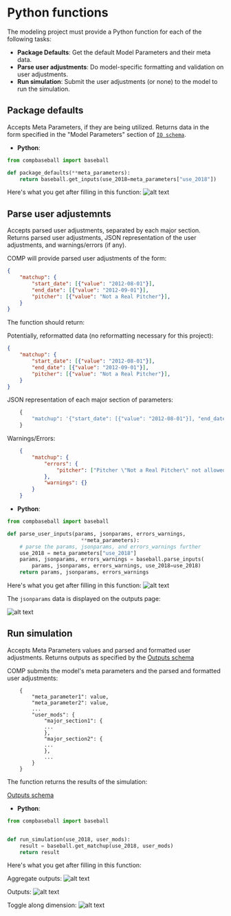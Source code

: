 # Python functions

The modeling project must provide a Python function for each of the following tasks:

- **Package Defaults**: Get the default Model Parameters and their meta data.
- **Parse user adjustments**: Do model-specific formatting and validation on user adjustments.
- **Run simulation**: Submit the user adjustments (or none) to the model to run the simulation.

Package defaults
----------------------

Accepts Meta Parameters, if they are being utilized. Returns data in the form specified in the "Model Parameters" section of [`IO schema`](IOSCHEMA.md).

- **Python**:

```python
from compbaseball import baseball

def package_defaults(**meta_parameters):
    return baseball.get_inputs(use_2018=meta_parameters["use_2018"])
```

Here's what you get after filling in this function:
![alt text](https://user-images.githubusercontent.com/9206065/51710288-a3152a80-1ff6-11e9-8dcb-16f39f7e9e66.png)

Parse user adjustemnts
----------------------
Accepts parsed user adjustments, separated by each major section. Returns parsed user adjustments, JSON representation of the user adjustments, and warnings/errors (if any).

COMP will provide parsed user adjustments of the form:

```json
{
    "matchup": {
        "start_date": [{"value": "2012-08-01"}],
        "end_date": [{"value": "2012-09-01"}],
        "pitcher": [{"value": "Not a Real Pitcher"}],
    }
}
```

The function should return:

Potentially, reformatted data (no reformatting necessary for this project):

```json
{
    "matchup": {
        "start_date": [{"value": "2012-08-01"}],
        "end_date": [{"value": "2012-09-01"}],
        "pitcher": [{"value": "Not a Real Pitcher"}],
    }
}
```

JSON representation of each major section of parameters:

```python
    {
        "matchup": '{"start_date": [{"value": "2012-08-01"}], "end_date": [{"value": "2012-09-01"}], "pitcher": [{"value": "Not a Real Pitcher"}]}'
    }
```

Warnings/Errors:

```json
    {
        "matchup": {
            "errors": {
                "pitcher": ["Pitcher \"Not a Real Pitcher\" not allowed"]
            },
            "warnings": {}
        }
    }
```

- **Python**:

```python
from compbaseball import baseball

def parse_user_inputs(params, jsonparams, errors_warnings,
                        **meta_parameters):
    # parse the params, jsonparams, and errors_warnings further
    use_2018 = meta_parameters["use_2018"]
    params, jsonparams, errors_warnings = baseball.parse_inputs(
        params, jsonparams, errors_warnings, use_2018=use_2018)
    return params, jsonparams, errors_warnings

```

Here's what you get after filling in this function:
![alt text](https://user-images.githubusercontent.com/9206065/51710289-a3152a80-1ff6-11e9-975d-ba3dfc2b35e9.png)

The `jsonparams` data is displayed on the outputs page:

![alt text](https://user-images.githubusercontent.com/9206065/51710291-a3152a80-1ff6-11e9-8c0d-7a41f8966350.png)

Run simulation
----------------

Accepts Meta Parameters values and parsed and formatted user adjustments. Returns outputs as specified by the [Outputs schema](IOSCHEMA.md)

COMP submits the model's meta parameters and the parsed and formatted user adjustments:
```
    {
        "meta_parameter1": value,
        "meta_parameter2": value,
        ...
        "user_mods": {
            "major_section1": {
            ...
            },
            "major_section2": {
            ...
            },
            ...
        }
    }
```

The function returns the results of the simulation:

[Outputs schema](IOSCHEMA.md)

- **Python**:

```python
from compbaseball import baseball


def run_simulation(use_2018, user_mods):
    result = baseball.get_matchup(use_2018, user_mods)
    return result

```

Here's what you get after filling in this function:

Aggregate outputs:
![alt text](https://user-images.githubusercontent.com/9206065/51710292-a3152a80-1ff6-11e9-9640-661aabd5d76f.png)

Outputs:
![alt text](https://user-images.githubusercontent.com/9206065/51710347-dbb50400-1ff6-11e9-8f28-1c4e5b802fbf.png)

Toggle along dimension:
![alt text](https://user-images.githubusercontent.com/9206065/51710310-baecae80-1ff6-11e9-933a-6308a8baf293.png)